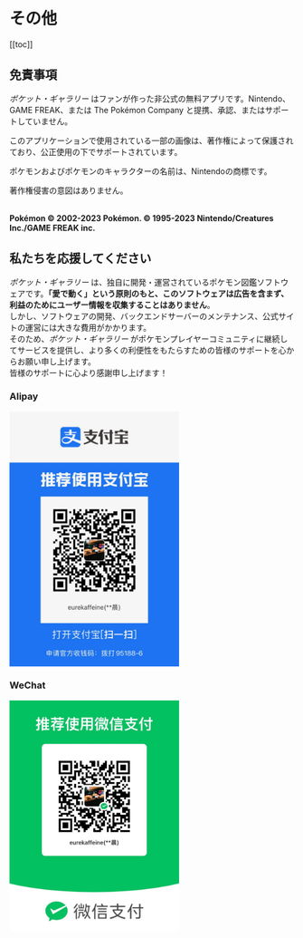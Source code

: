 

# その他

[[toc]]

## 免責事項

_ポケット・ギャラリー_ はファンが作った非公式の無料アプリです。Nintendo、GAME FREAK、または The Pokémon Company と提携、承認、またはサポートしていません。

このアプリケーションで使用されている一部の画像は、著作権によって保護されており、公正使用の下でサポートされています。

ポケモンおよびポケモンのキャラクターの名前は、Nintendoの商標です。

著作権侵害の意図はありません。

\
**Pokémon © 2002-2023 Pokémon. © 1995-2023 Nintendo/Creatures Inc./GAME FREAK inc.**

## 私たちを応援してください

_ポケット・ギャラリー_ は、独自に開発・運営されているポケモン図鑑ソフトウェアです。**「愛で動く」**という原則のもと、このソフトウェアは**広告を含まず、利益のためにユーザー情報を収集することはありません**。\
               しかし、ソフトウェアの開発、バックエンドサーバーのメンテナンス、公式サイトの運営には大きな費用がかかります。 \
               そのため、_ポケット・ギャラリー_ がポケモンプレイヤーコミュニティに継続してサービスを提供し、より多くの利便性をもたらすための皆様のサポートを心からお願い申し上げます。\
               皆様のサポートに心より感謝申し上げます！

### Alipay
<img src="../../.vuepress/public/qr_alipay.jpg" width = "300" alt="Alipay QR Code" align=center />

### WeChat
<img src="../../.vuepress/public/qr_wechat.jpg" width = "300" alt="WeChat QR Code" align=center />